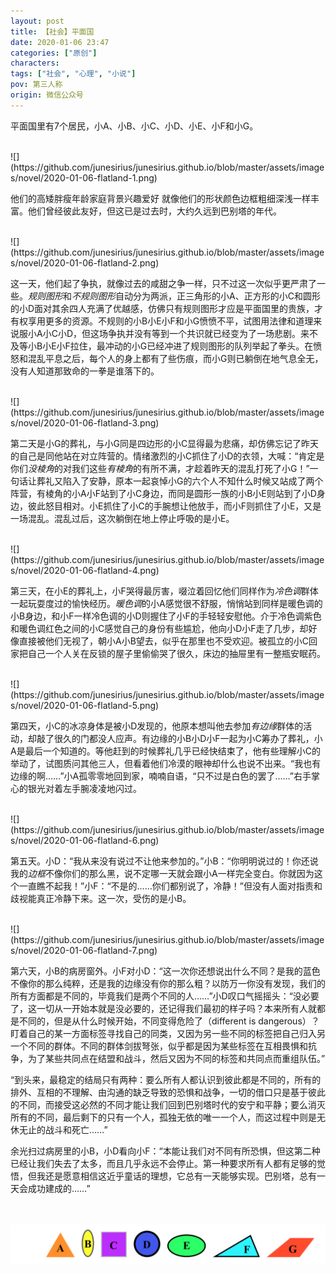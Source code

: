 ```yaml
---
layout: post
title: 【社会】平面国
date: 2020-01-06 23:47
categories: ["原创"]
characters: 
tags: ["社会", "心理", "小说"]
pov: 第三人称
origin: 微信公众号
---
```


平面国里有7个居民，小A、小B、小C、小D、小E、小F和小G。

<br>
![](https://github.com/junesirius/junesirius.github.io/blob/master/assets/images/novel/2020-01-06-flatland-1.png)

他们的高矮胖瘦年龄家庭背景兴趣爱好 就像他们的形状颜色边框粗细深浅一样丰富。他们曾经彼此友好，但这已是过去时，大约久远到巴别塔的年代。

<br>
![](https://github.com/junesirius/junesirius.github.io/blob/master/assets/images/novel/2020-01-06-flatland-2.png)

这一天，他们起了争执，就像过去的咸甜之争一样，只不过这一次似乎更严肃了一些。*规则图形*和*不规则图形*自动分为两派，正三角形的小A、正方形的小C和圆形的小D面对其余四人充满了优越感，仿佛只有规则图形才应是平面国里的贵族，才有权享用更多的资源。不规则的小B小E小F和小G愤愤不平，试图用法律和道理来说服小A小C小D，但这场争执并没有等到一个共识就已经变为了一场悲剧。来不及等小B小E小F拉住，最冲动的小G已经冲进了规则图形的队列举起了拳头。在愤怒和混乱平息之后，每个人的身上都有了些伤痕，而小G则已躺倒在地气息全无，没有人知道那致命的一拳是谁落下的。

<br>
![](https://github.com/junesirius/junesirius.github.io/blob/master/assets/images/novel/2020-01-06-flatland-3.png)

第二天是小G的葬礼，与小G同是四边形的小C显得最为悲痛，却仿佛忘记了昨天的自己是同他站在对立阵营的。情绪激烈的小C抓住了小D的衣领，大喊：“肯定是你们*没棱角*的对我们这些*有棱角*的有所不满，才趁着昨天的混乱打死了小G！”一句话让葬礼又陷入了安静，原本一起哀悼小G的六个人不知什么时候又站成了两个阵营，有棱角的小A小F站到了小C身边，而同是圆形一族的小B小E则站到了小D身边，彼此怒目相对。小E抓住了小C的手腕想让他放手，而小F则抓住了小E，又是一场混乱。混乱过后，这次躺倒在地上停止呼吸的是小E。

<br>
![](https://github.com/junesirius/junesirius.github.io/blob/master/assets/images/novel/2020-01-06-flatland-4.png)

第三天，在小E的葬礼上，小F哭得最厉害，啜泣着回忆他们同样作为*冷色调*群体一起玩耍度过的愉快经历。*暖色调*的小A感觉很不舒服，悄悄站到同样是暖色调的小B身边，和小F一样冷色调的小D则握住了小F的手轻轻安慰他。介于冷色调紫色和暖色调红色之间的小C感觉自己的身份有些尴尬，他向小D小F走了几步，却好像直接被他们无视了，朝小A小B望去，似乎在那里也不受欢迎。被孤立的小C回家把自己一个人关在反锁的屋子里偷偷哭了很久，床边的抽屉里有一整瓶安眠药。

<br>
![](https://github.com/junesirius/junesirius.github.io/blob/master/assets/images/novel/2020-01-06-flatland-5.png)

第四天，小C的冰凉身体是被小D发现的，他原本想叫他去参加*有边缘*群体的活动，却敲了很久的门都没人应声。有边缘的小B小D小F一起为小C筹办了葬礼，小A是最后一个知道的。等他赶到的时候葬礼几乎已经快结束了，他有些理解小C的举动了，试图质问其他三人，但看着他们冷漠的眼神却什么也说不出来。“我也有边缘的啊……”小A孤零零地回到家，喃喃自语，“只不过是白色的罢了……”右手掌心的银光对着左手腕凌凌地闪过。

<br>
![](https://github.com/junesirius/junesirius.github.io/blob/master/assets/images/novel/2020-01-06-flatland-6.png)

第五天。小D：“我从来没有说过不让他来参加的。”小B：“你明明说过的！你还说我的*边框*不像你们的那么黑，说不定哪一天就会跟小A一样完全变白。你就因为这个一直瞧不起我！”小F：“不是的……你们都别说了，冷静！”但没有人面对指责和歧视能真正冷静下来。这一次，受伤的是小B。

<br>
![](https://github.com/junesirius/junesirius.github.io/blob/master/assets/images/novel/2020-01-06-flatland-7.png)

第六天，小B的病房窗外。小F对小D：“这一次你还想说出什么不同？是我的蓝色不像你的那么纯粹，还是我的边缘没有你的那么粗？以防万一你没有发现，我们的所有方面都是不同的，毕竟我们是两个不同的人……”小D叹口气摇摇头：“没必要了，这一切从一开始本就是没必要的，还记得我们最初的样子吗？本来所有人就都是不同的，但是从什么时候开始，不同变得危险了（different is dangerous）？盯着自己的某一方面标签寻找自己的同类，又因为另一些不同的标签把自己归入另一个不同的群体。不同的群体剑拔弩张，似乎都是因为某些标签在互相畏惧和抗争，为了某些共同点在结盟和战斗，然后又因为不同的标签和共同点而重组队伍。”

“到头来，最稳定的结局只有两种：要么所有人都认识到彼此都是不同的，所有的排外、互相的不理解、由沟通的缺乏导致的恐惧和战争，一切的借口只是基于彼此的不同，而接受这必然的不同才能让我们回到巴别塔时代的安宁和平静；要么消灭所有的不同，最后剩下的只有一个人，孤独无依的唯一一个人，而这过程中则是无休无止的战斗和死亡……”

余光扫过病房里的小B，小D看向小F：“本能让我们对不同有所恐惧，但这第二种已经让我们失去了太多，而且几乎永远不会停止。第一种要求所有人都有足够的觉悟，但我还是愿意相信这近乎童话的理想，它总有一天能够实现。巴别塔，总有一天会成功建成的……”

<br><br>
![](https://github.com/junesirius/junesirius.github.io/blob/master/assets/images/novel/2020-01-06-flatland-1.png)
